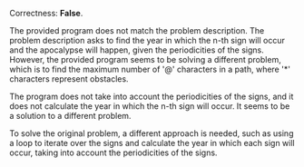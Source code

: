 Correctness: **False**.

The provided program does not match the problem description. The problem description asks to find the year in which the n-th sign will occur and the apocalypse will happen, given the periodicities of the signs. However, the provided program seems to be solving a different problem, which is to find the maximum number of '@' characters in a path, where '*' characters represent obstacles.

The program does not take into account the periodicities of the signs, and it does not calculate the year in which the n-th sign will occur. It seems to be a solution to a different problem.

To solve the original problem, a different approach is needed, such as using a loop to iterate over the signs and calculate the year in which each sign will occur, taking into account the periodicities of the signs.